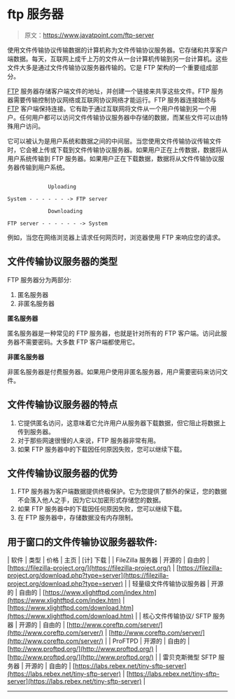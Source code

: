 # ftp 服务器

> 原文：<https://www.javatpoint.com/ftp-server>

使用文件传输协议传输数据的计算机称为文件传输协议服务器。它存储和共享客户端数据。每天，互联网上成千上万的文件从一台计算机传输到另一台计算机。这些文件大多是通过文件传输协议服务器传输的。它是 FTP 架构的一个重要组成部分。

[FTP](https://www.javatpoint.com/ftp-full-form) 服务器存储客户端文件的地址，并创建一个链接来共享这些文件。FTP 服务器需要传输控制协议网络或互联网协议网络才能运行。FTP 服务器连接始终与 [FTP](https://www.javatpoint.com/computer-network-ftp) 客户端保持连接。它有助于通过互联网将文件从一个用户传输到另一个用户。任何用户都可以访问文件传输协议服务器中存储的数据，而某些文件可以由特殊用户访问。

它可以被认为是用户系统和数据之间的中间层。当您使用文件传输协议传输文件时，它会被上传或下载到文件传输协议服务器。如果用户正在上传数据，数据将从用户系统传输到 FTP 服务器。如果用户正在下载数据，数据将从文件传输协议服务器传输到用户系统。

```

             Uploading

System - - - - - - -> FTP server

             Downloading

FTP server - - - - - - -> System

```

例如，当您在网络浏览器上请求任何网页时，浏览器使用 FTP 来响应您的请求。

## 文件传输协议服务器的类型

FTP 服务器分为两部分:

1.  匿名服务器
2.  非匿名服务器

**匿名服务器**

匿名服务器是一种常见的 FTP 服务器，也就是针对所有的 FTP 客户端。访问此服务器不需要密码。大多数 FTP 客户端都使用它。

**非匿名服务器**

非匿名服务器是付费服务器。如果用户使用非匿名服务器，用户需要密码来访问文件。

## 文件传输协议服务器的特点

1.  它提供匿名访问，这意味着它允许用户从服务器下载数据，但它阻止将数据上传到服务器。
2.  对于那些网速很慢的人来说，FTP 服务器非常有用。
3.  如果 FTP 服务器中的下载因任何原因失败，您可以继续下载。

## 文件传输协议服务器的优势

1.  FTP 服务器为客户端数据提供终极保护。它为您提供了额外的保证，您的数据不会落入他人之手，因为它以加密形式存储您的数据。
2.  如果 FTP 服务器中的下载因任何原因失败，您可以继续下载。
3.  在 FTP 服务器中，存储数据没有内存限制。

## 用于窗口的文件传输协议服务器软件:

| 软件 | 类型 | 价格 | 主页 | [计] 下载 |
| FileZilla 服务器 | 开源的 | 自由的 | [https://filezilla-project.org/](https://filezilla-project.org/) | [https://filezilla-project.org/download.php?type=server](https://filezilla-project.org/download.php?type=server) |
| 轻量级文件传输协议服务器 | 开源的 | 自由的 | [https://www.xlightftpd.com/index.htm](https://www.xlightftpd.com/index.htm) | [https://www.xlightftpd.com/download.htm](https://www.xlightftpd.com/download.htm) |
| 核心文件传输协议/ SFTP 服务器 | 开源的 | 自由的 | [http://www.coreftp.com/server/](http://www.coreftp.com/server/) | [http://www.coreftp.com/server/](http://www.coreftp.com/server/) |
| ProFTPD | 开源的 | 自由的 | [http://www.proftpd.org/](http://www.proftpd.org/) | [http://www.proftpd.org/](http://www.proftpd.org/) |
| 雷贝克斯微型 SFTP 服务器 | 开源的 | 自由的 | [https://labs.rebex.net/tiny-sftp-server](https://labs.rebex.net/tiny-sftp-server) | [https://labs.rebex.net/tiny-sftp-server](https://labs.rebex.net/tiny-sftp-server) |

* * *